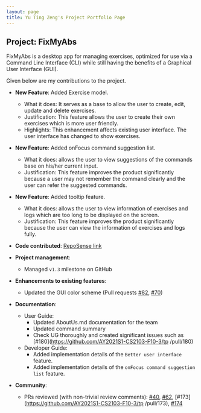 ```yaml
---
layout: page
title: Yu Ting Zeng's Project Portfolio Page
---
```


## Project: FixMyAbs

FixMyAbs is a desktop app for managing exercises, optimized for use via a Command Line Interface (CLI) while still having the benefits of a Graphical User Interface (GUI).

Given below are my contributions to the project.
* **New Feature**: Added Exercise model.
  * What it does: It serves as a base to allow the user to create, edit, update and delete exercises.
  * Justification: This feature allows the user to create their own exercises which is more user friendly.
  * Highlights: This enhancement affects existing user interface. The user interface has changed to show exercises.
  
* **New Feature**: Added onFocus command suggestion list.
  * What it does: allows the user to view suggestions of the commands base on his/her current input.
  * Justification: This feature improves the product significantly because a user may not remember the command
   clearly and the user can refer the suggested commands.
   
* **New Feature**: Added tooltip feature.
     * What it does: allows the user to view information of exercises and logs which are too long to be displayed on
      the screen.
     * Justification: This feature improves the product significantly because the user can view the information of
      exercises and logs fully.
      
* **Code contributed**: [RepoSense link](https://nus-cs2103-ay2021s1.github.io/tp-dashboard/#breakdown=true&search=jillzyt)

* **Project management**:
  * Managed `v1.3` milestone on GitHub

* **Enhancements to existing features**:
  * Updated the GUI color scheme (Pull requests [\#82](https://github.com/AY2021S1-CS2103-F10-3/tp/pull/82), [\#70](https://github.com/AY2021S1-CS2103-F10-3/tp/pull/70))

* **Documentation**:
  * User Guide:
    * Updated AboutUs.md documentation for the team
    * Updated command summary
    * Check UG thoroughly and created significant issues such as [\#180](https://github.com/AY2021S1-CS2103-F10-3/tp
    /pull/180)
  * Developer Guide:
    * Added implementation details of the `Better user interface` feature.
    * Added implementation details of the `onFocus command suggestion list` feature.

* **Community**:
  * PRs reviewed (with non-trivial review comments): [\#40](https://github.com/AY2021S1-CS2103-F10-3/tp/pull/40
  ), [\#62](https://github.com/AY2021S1-CS2103-F10-3/tp/pull/62), [\#173](https://github.com/AY2021S1-CS2103-F10-3/tp
  /pull/173), [\#174](https://github.com/AY2021S1-CS2103-F10-3/tp/pull/174)

